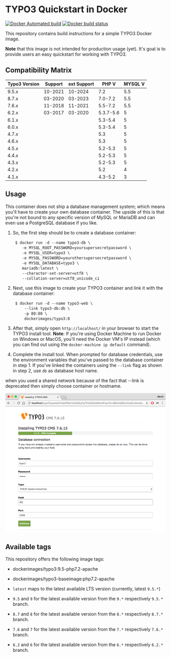 TYPO3 Quickstart in Docker
==========================

[![Docker Automated build](https://img.shields.io/docker/automated/dockerimages/typo3.svg)](https://hub.docker.com/r/dockerimages/typo3/)
[![Docker build status](https://img.shields.io/docker/build/dockerimages/typo3.svg)](https://hub.docker.com/r/dockerimages/typo3/)

This repository contains build instructions for a simple TYPO3 Docker image.

**Note** that this image is not intended for production usage (yet). It's goal is to provide users an easy quickstart for working with TYPO3.

## Compatibility Matrix
| Typo3 Version | Support | ext Support | PHP V | MYSQL V |
|---------------|---------|-------------|-------|---------|
| 9.5.x         | 10-2021 | 10-2024 | 7.2       | 5.5 |
| 8.7.x         | 03-2020 | 03-2023 | 7.0-7.2   | 5.5 |
| 7.6.x         | 11-2018 | 11-2021 | 5.5-7.2   | 5.5 |
| 6.2.x         | 03-2017 | 03-2020 | 5.3.7-5.6 | 5
| 6.1.x         |         |         | 5.3-5.4   | 5
| 6.0.x         |         |  	    | 5.3-5.4	| 5
| 4.7.x         |         | 	    | 5.3       | 5
| 4.6.x         |         | 	    | 5.3       | 5
| 4.5.x         |         | 	    | 5.2-5.3	| 5
| 4.4.x         |         | 	    | 5.2-5.3	| 5
| 4.3.x         |         | 	    | 5.2-5.3	| 5
| 4.2.x         |         | 	    | 5.2       | 4
| 4.1.x         |         | 	    | 4.3-5.2	| 3


Usage
-----

This container does not ship a database management system; which means you'll have to create your own database container. The upside of this is that you're not bound to any specific version of MySQL or MariaDB and can even use a PostgreSQL database if you like.

1. So, the first step should be to create a database container:

        $ docker run -d --name typo3-db \
           -e MYSQL_ROOT_PASSWORD=yoursupersecretpassword \
           -e MYSQL_USER=typo3 \
           -e MYSQL_PASSWORD=yourothersupersecretpassword \
           -e MYSQL_DATABASE=typo3 \
           mariadb:latest \
           --character-set-server=utf8 \
           --collation-server=utf8_unicode_ci

2. Next, use this image to create your TYPO3 container and link it with the database container:

        $ docker run -d --name typo3-web \
            --link typo3-db:db \
            -p 80:80 \
            dockerimages/typo3:8

3. After that, simply open `http://localhost/` in your browser to start the TYPO3 install tool. **Note**: If you're using Docker Machine to run Docker on Windows or MacOS, you'll need the Docker VM's IP instead (which you can find out using the `docker-machine ip default` command).

4. Complete the install tool. When prompted for database credentials, use the environment variables that you've passed to the database container in step 1. If you've linked the containers using the `--link` flag as shown in step 2, use `db` as database host name.

when you used a shared network because of the fact that --link is deprecated then simply choose container or hostname.

 ![](doc/database-setup.png)

Available tags
--------------

This repository offers the following image tags:

- dockerimages/typo3:9.5-php7.2-apache
- dockerimages/typo3-baseimage:php7.2-apache

- `latest` maps to the latest available LTS version (currently, latest `9.5.*`)
- `9.5` and `9` for the latest available version from the `9.*` respectively `9.5.*` branch.
- `8.7` and `8` for the latest available version from the `8.*` respectively `8.7.*` branch.
- `7.6` and `7` for the latest available version from the `7.*` respectively `7.6.*` branch.
- `6.2` and `6` for the latest available version from the `6.*` respectively `6.2.*` branch.